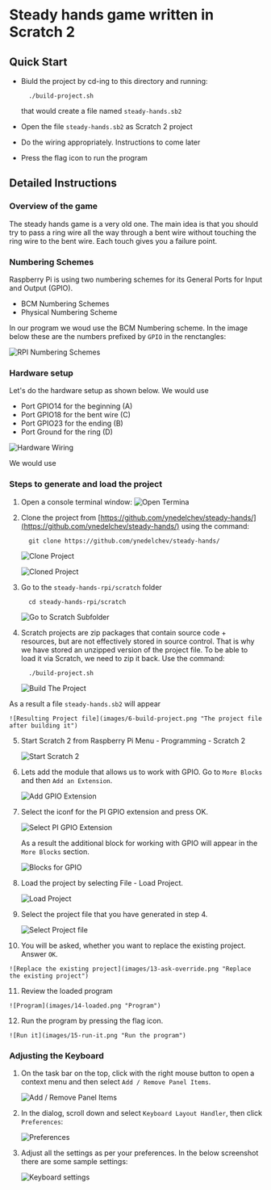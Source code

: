 Steady hands game written in Scratch 2
=========================================

Quick Start
------------
 * Biuld the project by cd-ing to this directory and running: 
   ````
     ./build-project.sh 
   ````
   that would create a file named `steady-hands.sb2`

 * Open the file `steady-hands.sb2` as Scratch 2 project
 * Do the wiring appropriately. Instructions to come later
 * Press the flag icon to run the program

Detailed Instructions
---------------------

### Overview of the game

The steady hands game is a very old one. The main idea is that you should 
try to pass a ring wire all the way through a bent wire without touching the 
ring wire to the bent wire. Each touch gives you a failure point. 


### Numbering Schemes

Raspberry Pi is using two numbering schemes for its General Ports for Input and Output (GPIO).

 - BCM Numbering Schemes
 - Physical Numbering Scheme 
 
In our program we woud use the BCM Numbering scheme. In the image below these are the numbers 
prefixed by `GPIO` in the renctangles: 

![RPI Numbering Schemes](images/0-numbering-scheme.png "Raspberry Pi Numbering Schemes")

### Hardware setup 

Let's do the hardware setup as shown below. We would use 

 - Port GPIO14 for the beginning (A)
 - Port GPIO18 for the bent wire (C)
 - Port GPIO23 for the ending    (B)
 - Port Ground for the ring      (D)
 
![Hardware Wiring](images/0-hardware-setup.png "Steady Hands Game Hardware Wiring")

We would use

### Steps to generate and load the project

 1. Open a console terminal window:
    ![Open Termina](images/1-open-terminal.png "Open Terminal")
    
 2. Clone the project from [https://github.com/ynedelchev/steady-hands/](https://github.com/ynedelchev/steady-hands/) using the command: 
    ```
      git clone https://github.com/ynedelchev/steady-hands/
    ```
    ![Clone Project](images/2-git-clone.png "Clone Project from GitHub")
    
    ![Cloned Project](images/3-git-cloned.png "After cloning")

 3. Go to the `steady-hands-rpi/scratch` folder
    ```
      cd steady-hands-rpi/scratch
    ```
    ![Go to Scratch Subfolder](images/4-cd-steady-hands-rpi-scratch.png "Go to Scratch subfolder")
  
 4. Scratch projects are zip packages that contain source code + resources, but are not effectively stored in source control. 
    That is why we have stored an unzipped version of the project file. To be able to load it via Scratch, we need to zip it 
    back. 
    Use the command: 
    ```
      ./build-project.sh
    ```
    ![Build The Project](images/5-build-project.png "Zip back the project files")
   
 
   As a result a file `steady-hands.sb2` will appear
 
    ![Resulting Project file](images/6-build-project.png "The project file after building it")
    
 5. Start Scratch 2 from Raspberry Pi Menu - Programming - Scratch 2
 
    ![Start Scratch 2](images/7-start-scratch.png "Start the Development Environment")
    
 6. Lets add the module that allows us to work with GPIO. Go to `More Blocks` and then `Add an Extension`.
    
    ![Add GPIO Extension](images/8-more-blocks-add-extensin.png "More Blocks - Add Extension")
    
 7. Select the iconf for the PI GPIO extension and press OK. 
 
    ![Select PI GPIO Extension](images/9-add-pi-gpio-module.png "PI GPIO Extension")
    
    As a result the additional block for working with GPIO will appear in the `More Blocks` section.
    
    ![Blocks for GPIO](images/10-gpio-added.png "Blocks for working with GPIO")
    
 8. Load the project by selecting File - Load Project.
 
    ![Load Project](images/11-load-project.png "Loading the project")
    
 9. Select the project file that you have generated in step 4.
    
    ![Select Project file](images/12-select-the-project.png "Selecting the project file")
    
 10. You will be asked, whether you want to replace the existing project. Answer `OK`.
    
    ![Replace the existing project](images/13-ask-override.png "Replace the existing project")
    
 11. Review the loaded program
    
    ![Program](images/14-loaded.png "Program")
    
 12. Run the program by pressing the flag icon. 
    
    ![Run it](images/15-run-it.png "Run the program")
    
### Adjusting the Keyboard

 1. On the task bar on the top, click with the right mouse button to open a context menu and then select 
    `Add / Remove Panel Items`.
    
    ![Add / Remove Panel Items](images/k1-add-remove-panel-items.png "Adjusting Panel Items")
    
 2. In the dialog, scroll down and select `Keyboard Layout Handler`, then click `Preferences`:
    
    ![Preferences](images/k2-keyboard-layout-handler.png "Preferences")
    
 3. Adjust all the settings as per your preferences. In the below screenshot there are some sample settings: 
    
    ![Keyboard settings](images/k3-settings.png "Keyboard settings")
    
